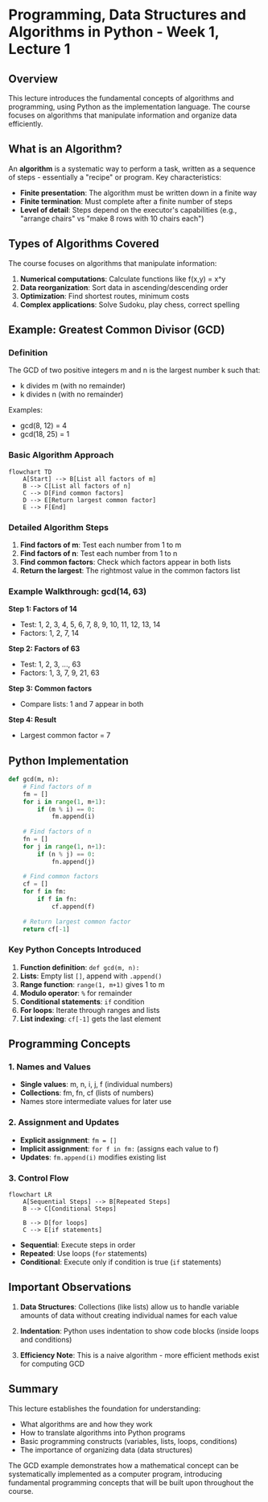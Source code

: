 # Programming, Data Structures and Algorithms in Python - Week 1, Lecture 1

## Overview
This lecture introduces the fundamental concepts of algorithms and programming, using Python as the implementation language. The course focuses on algorithms that manipulate information and organize data efficiently.

## What is an Algorithm?

An **algorithm** is a systematic way to perform a task, written as a sequence of steps - essentially a "recipe" or program. Key characteristics:

- **Finite presentation**: The algorithm must be written down in a finite way
- **Finite termination**: Must complete after a finite number of steps
- **Level of detail**: Steps depend on the executor's capabilities (e.g., "arrange chairs" vs "make 8 rows with 10 chairs each")

## Types of Algorithms Covered

The course focuses on algorithms that manipulate information:

1. **Numerical computations**: Calculate functions like f(x,y) = x^y
2. **Data reorganization**: Sort data in ascending/descending order
3. **Optimization**: Find shortest routes, minimum costs
4. **Complex applications**: Solve Sudoku, play chess, correct spelling

## Example: Greatest Common Divisor (GCD)

### Definition
The GCD of two positive integers m and n is the largest number k such that:
- k divides m (with no remainder)
- k divides n (with no remainder)

Examples:
- gcd(8, 12) = 4
- gcd(18, 25) = 1

### Basic Algorithm Approach

```mermaid
flowchart TD
    A[Start] --> B[List all factors of m]
    B --> C[List all factors of n]
    C --> D[Find common factors]
    D --> E[Return largest common factor]
    E --> F[End]
```

### Detailed Algorithm Steps

1. **Find factors of m**: Test each number from 1 to m
2. **Find factors of n**: Test each number from 1 to n  
3. **Find common factors**: Check which factors appear in both lists
4. **Return the largest**: The rightmost value in the common factors list

### Example Walkthrough: gcd(14, 63)

**Step 1: Factors of 14**
- Test: 1, 2, 3, 4, 5, 6, 7, 8, 9, 10, 11, 12, 13, 14
- Factors: 1, 2, 7, 14

**Step 2: Factors of 63**
- Test: 1, 2, 3, ..., 63
- Factors: 1, 3, 7, 9, 21, 63

**Step 3: Common factors**
- Compare lists: 1 and 7 appear in both

**Step 4: Result**
- Largest common factor = 7

## Python Implementation

```python
def gcd(m, n):
    # Find factors of m
    fm = []
    for i in range(1, m+1):
        if (m % i) == 0:
            fm.append(i)
    
    # Find factors of n
    fn = []
    for j in range(1, n+1):
        if (n % j) == 0:
            fn.append(j)
    
    # Find common factors
    cf = []
    for f in fm:
        if f in fn:
            cf.append(f)
    
    # Return largest common factor
    return cf[-1]
```

### Key Python Concepts Introduced

1. **Function definition**: `def gcd(m, n):`
2. **Lists**: Empty list `[]`, append with `.append()`
3. **Range function**: `range(1, m+1)` gives 1 to m
4. **Modulo operator**: `%` for remainder
5. **Conditional statements**: `if` condition
6. **For loops**: Iterate through ranges and lists
7. **List indexing**: `cf[-1]` gets the last element

## Programming Concepts

### 1. Names and Values
- **Single values**: m, n, i, j, f (individual numbers)
- **Collections**: fm, fn, cf (lists of numbers)
- Names store intermediate values for later use

### 2. Assignment and Updates
- **Explicit assignment**: `fm = []`
- **Implicit assignment**: `for f in fm:` (assigns each value to f)
- **Updates**: `fm.append(i)` modifies existing list

### 3. Control Flow

```mermaid
flowchart LR
    A[Sequential Steps] --> B[Repeated Steps]
    B --> C[Conditional Steps]
    
    B --> D[for loops]
    C --> E[if statements]
```

- **Sequential**: Execute steps in order
- **Repeated**: Use loops (`for` statements)
- **Conditional**: Execute only if condition is true (`if` statements)

## Important Observations

1. **Data Structures**: Collections (like lists) allow us to handle variable amounts of data without creating individual names for each value

2. **Indentation**: Python uses indentation to show code blocks (inside loops and conditions)

3. **Efficiency Note**: This is a naive algorithm - more efficient methods exist for computing GCD

## Summary

This lecture establishes the foundation for understanding:
- What algorithms are and how they work
- How to translate algorithms into Python programs
- Basic programming constructs (variables, lists, loops, conditions)
- The importance of organizing data (data structures)

The GCD example demonstrates how a mathematical concept can be systematically implemented as a computer program, introducing fundamental programming concepts that will be built upon throughout the course.